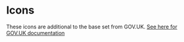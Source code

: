 # Icons

These icons are additional to the base set from GOV.UK. [See here for GOV.UK documentation](http://govuk-elements.herokuapp.com/icons-images/)
